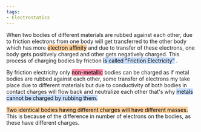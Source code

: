 ```yaml
---
tags:
- Electrostatics
---
```

When two bodies of different materials are rubbed against each other, due to friction electrons from one body will get transferred to the other body which has more <mark style="background: #FFB86CA6;">electron affinity</mark> and due to transfer of these electrons, one body gets positively charged and other gets negatively charged. This process of charging bodies by friction <mark style="background: #ADCCFFA6;">is called “Friction Electricity”</mark> .
>
By friction electricity only <mark style="background: #FF5582A6;">non-metallic</mark> bodies can be charged as if metal bodies are rubbed against each other, some transfer of electrons my take place due to different materials but due to conductivity of both bodies in contact charges will flow back and neutralize each other that's why <mark style="background: #ADCCFFA6;">metals cannot be charged by rubbing them.</mark> 

<mark style="background: #FFB86CA6;">Two identical bodies having different charges will have different masses.</mark> This is because of the difference in number of electrons on the bodies, as these have different charges.



